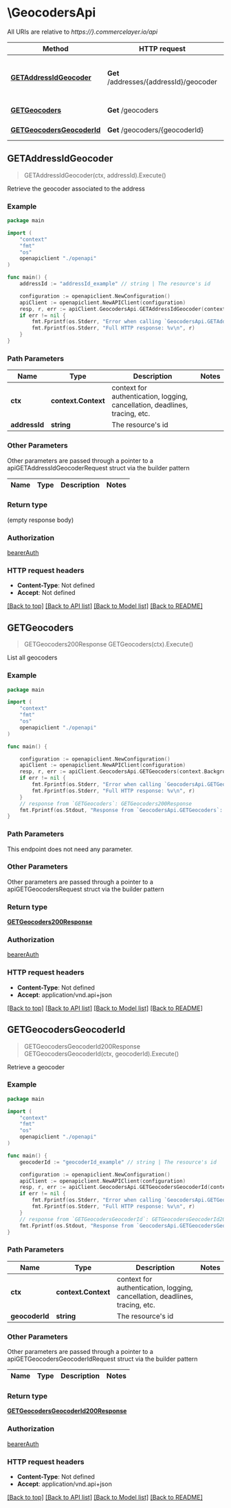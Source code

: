 # \GeocodersApi

All URIs are relative to *https://}.commercelayer.io/api*

Method | HTTP request | Description
------------- | ------------- | -------------
[**GETAddressIdGeocoder**](GeocodersApi.md#GETAddressIdGeocoder) | **Get** /addresses/{addressId}/geocoder | Retrieve the geocoder associated to the address
[**GETGeocoders**](GeocodersApi.md#GETGeocoders) | **Get** /geocoders | List all geocoders
[**GETGeocodersGeocoderId**](GeocodersApi.md#GETGeocodersGeocoderId) | **Get** /geocoders/{geocoderId} | Retrieve a geocoder



## GETAddressIdGeocoder

> GETAddressIdGeocoder(ctx, addressId).Execute()

Retrieve the geocoder associated to the address



### Example

```go
package main

import (
    "context"
    "fmt"
    "os"
    openapiclient "./openapi"
)

func main() {
    addressId := "addressId_example" // string | The resource's id

    configuration := openapiclient.NewConfiguration()
    apiClient := openapiclient.NewAPIClient(configuration)
    resp, r, err := apiClient.GeocodersApi.GETAddressIdGeocoder(context.Background(), addressId).Execute()
    if err != nil {
        fmt.Fprintf(os.Stderr, "Error when calling `GeocodersApi.GETAddressIdGeocoder``: %v\n", err)
        fmt.Fprintf(os.Stderr, "Full HTTP response: %v\n", r)
    }
}
```

### Path Parameters


Name | Type | Description  | Notes
------------- | ------------- | ------------- | -------------
**ctx** | **context.Context** | context for authentication, logging, cancellation, deadlines, tracing, etc.
**addressId** | **string** | The resource&#39;s id | 

### Other Parameters

Other parameters are passed through a pointer to a apiGETAddressIdGeocoderRequest struct via the builder pattern


Name | Type | Description  | Notes
------------- | ------------- | ------------- | -------------


### Return type

 (empty response body)

### Authorization

[bearerAuth](../README.md#bearerAuth)

### HTTP request headers

- **Content-Type**: Not defined
- **Accept**: Not defined

[[Back to top]](#) [[Back to API list]](../README.md#documentation-for-api-endpoints)
[[Back to Model list]](../README.md#documentation-for-models)
[[Back to README]](../README.md)


## GETGeocoders

> GETGeocoders200Response GETGeocoders(ctx).Execute()

List all geocoders



### Example

```go
package main

import (
    "context"
    "fmt"
    "os"
    openapiclient "./openapi"
)

func main() {

    configuration := openapiclient.NewConfiguration()
    apiClient := openapiclient.NewAPIClient(configuration)
    resp, r, err := apiClient.GeocodersApi.GETGeocoders(context.Background()).Execute()
    if err != nil {
        fmt.Fprintf(os.Stderr, "Error when calling `GeocodersApi.GETGeocoders``: %v\n", err)
        fmt.Fprintf(os.Stderr, "Full HTTP response: %v\n", r)
    }
    // response from `GETGeocoders`: GETGeocoders200Response
    fmt.Fprintf(os.Stdout, "Response from `GeocodersApi.GETGeocoders`: %v\n", resp)
}
```

### Path Parameters

This endpoint does not need any parameter.

### Other Parameters

Other parameters are passed through a pointer to a apiGETGeocodersRequest struct via the builder pattern


### Return type

[**GETGeocoders200Response**](GETGeocoders200Response.md)

### Authorization

[bearerAuth](../README.md#bearerAuth)

### HTTP request headers

- **Content-Type**: Not defined
- **Accept**: application/vnd.api+json

[[Back to top]](#) [[Back to API list]](../README.md#documentation-for-api-endpoints)
[[Back to Model list]](../README.md#documentation-for-models)
[[Back to README]](../README.md)


## GETGeocodersGeocoderId

> GETGeocodersGeocoderId200Response GETGeocodersGeocoderId(ctx, geocoderId).Execute()

Retrieve a geocoder



### Example

```go
package main

import (
    "context"
    "fmt"
    "os"
    openapiclient "./openapi"
)

func main() {
    geocoderId := "geocoderId_example" // string | The resource's id

    configuration := openapiclient.NewConfiguration()
    apiClient := openapiclient.NewAPIClient(configuration)
    resp, r, err := apiClient.GeocodersApi.GETGeocodersGeocoderId(context.Background(), geocoderId).Execute()
    if err != nil {
        fmt.Fprintf(os.Stderr, "Error when calling `GeocodersApi.GETGeocodersGeocoderId``: %v\n", err)
        fmt.Fprintf(os.Stderr, "Full HTTP response: %v\n", r)
    }
    // response from `GETGeocodersGeocoderId`: GETGeocodersGeocoderId200Response
    fmt.Fprintf(os.Stdout, "Response from `GeocodersApi.GETGeocodersGeocoderId`: %v\n", resp)
}
```

### Path Parameters


Name | Type | Description  | Notes
------------- | ------------- | ------------- | -------------
**ctx** | **context.Context** | context for authentication, logging, cancellation, deadlines, tracing, etc.
**geocoderId** | **string** | The resource&#39;s id | 

### Other Parameters

Other parameters are passed through a pointer to a apiGETGeocodersGeocoderIdRequest struct via the builder pattern


Name | Type | Description  | Notes
------------- | ------------- | ------------- | -------------


### Return type

[**GETGeocodersGeocoderId200Response**](GETGeocodersGeocoderId200Response.md)

### Authorization

[bearerAuth](../README.md#bearerAuth)

### HTTP request headers

- **Content-Type**: Not defined
- **Accept**: application/vnd.api+json

[[Back to top]](#) [[Back to API list]](../README.md#documentation-for-api-endpoints)
[[Back to Model list]](../README.md#documentation-for-models)
[[Back to README]](../README.md)

